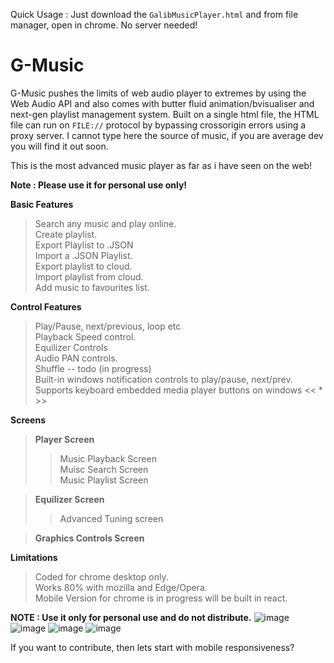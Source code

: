 Quick Usage : Just download the `GalibMusicPlayer.html` and from file manager, open in chrome. No server needed!

# G-Music
G-Music pushes the limits of web audio player to extremes by using the Web Audio API and also comes with butter fluid animation/bvisualiser and next-gen playlist management system.
Built on a single html file, the HTML file can run on `FILE://` protocol by bypassing crossorigin errors using a proxy server. I cannot type here the source of music,
if you are average dev you will find it out soon. 

This is the most advanced music player as far as i have seen on the web!


**Note : Please use it for personal use only!**

**Basic Features**  
>Search any music and play online.  
>Create playlist.  
>Export Playlist to .JSON  
>Import a .JSON Playlist.  
>Export playlist to cloud.  
>Import playlist from cloud.  
>Add music to favourites list.  

**Control Features**
>Play/Pause, next/previous, loop etc  
>Playback Speed control.  
>Equilizer Controls  
>Audio PAN controls.  
>Shuffle -- todo (in progress)  
>Built-in windows notification controls to play/pause, next/prev.  
>Supports keyboard embedded media player buttons on windows << * >>

**Screens**
>**Player Screen**  
>>Music Playback Screen  
>>Muisc Search Screen  
>>Music Playlist Screen  

>**Equilizer Screen**  
>>Advanced Tuning screen  

>**Graphics Controls Screen**  


**Limitations**
>Coded for chrome desktop only.  
>Works 80% with mozilla and Edge/Opera.  
>Mobile Version for chrome is in progress will be built in react.  

**NOTE : Use it only for personal use and do not distribute.** 
![image](https://user-images.githubusercontent.com/17314236/182872485-34b626e3-0e4a-4a25-8b8d-8d1e16e3a0dc.png)
![image](https://user-images.githubusercontent.com/17314236/182872830-6d5d99a7-6920-461e-a9bf-6f0024f033a9.png)
![image](https://user-images.githubusercontent.com/17314236/182873206-3b3a2c09-d8ea-4ca5-9b49-457c04076a2e.png)
![image](https://user-images.githubusercontent.com/17314236/182873340-c20ef944-d495-4e7d-8512-a97a6c4a1a17.png)


If you want to contribute, then lets start with mobile responsiveness?



